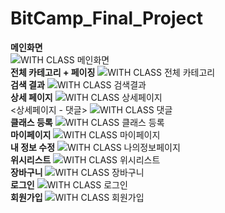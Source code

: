 # BitCamp_Final_Project
<b>메인화면</b><br>
![WITH CLASS 메인화면](https://user-images.githubusercontent.com/89093279/147445235-b7d68814-764e-4e9b-a571-561e1c834681.jpeg)<br>
<b>전체 카테고리 + 페이징</b>
![WITH CLASS 전체 카테고리](https://user-images.githubusercontent.com/89093279/147445254-40ca3687-5f9b-41cc-b92f-0f1141d08618.jpeg)<br>
<b>검색 결과</b>
![WITH CLASS 검색결과](https://user-images.githubusercontent.com/89093279/147445261-4f141146-fabf-401d-bed8-9199efa94b68.jpeg)<br>
<b>상세 페이지</b>
![WITH CLASS 상세페이지](https://user-images.githubusercontent.com/89093279/147445262-17a4acdd-301e-4fd0-bd77-07d33d0f0b5f.jpeg)<br>
<상세페이지 - 댓글>
![WITH CLASS 댓글](https://user-images.githubusercontent.com/89093279/147445267-5aca821c-51c0-44d0-81b6-805a0d68680d.jpeg)<br>
<b>클래스 등록</b>
![WITH CLASS 클래스 등록](https://user-images.githubusercontent.com/89093279/147445290-435feba5-5f0d-4796-a72c-8c685d40b7b8.jpeg)<br>
<b>마이페이지</b>
![WITH CLASS 마이페이지](https://user-images.githubusercontent.com/89093279/147445302-a8f9403e-e22d-44b0-8c7d-1b71165bb8fa.jpeg)<br>
<b>내 정보 수정</b>
![WITH CLASS 나의정보페이지](https://user-images.githubusercontent.com/89093279/147445307-d8baa412-8636-4cca-b025-099182dfa37a.jpeg)<br>
<b>위시리스트</b>
![WITH CLASS 위시리스트](https://user-images.githubusercontent.com/89093279/147445314-63eb96ea-bedf-4b63-a0b8-b31f2cb9631d.jpeg)<br>
<b>장바구니</b>
![WITH CLASS 장바구니](https://user-images.githubusercontent.com/89093279/147445316-872ba913-a8d0-40e2-b705-f825ef4792bc.jpeg)<br>
<b>로그인</b>
![WITH CLASS 로그인](https://user-images.githubusercontent.com/89093279/147445319-745bb0db-ecea-480f-8778-4b18bd756214.jpeg)<br>
<b>회원가입</b>
![WITH CLASS 회원가입](https://user-images.githubusercontent.com/89093279/147445323-74ea81a9-ae0a-4658-b6de-e06b0d178604.jpeg)<br>
